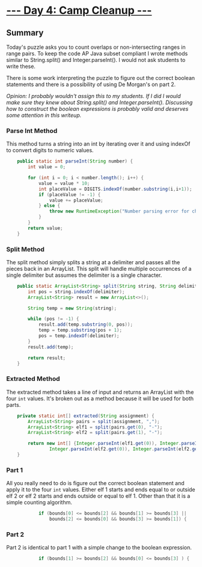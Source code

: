 # [--- Day 4: Camp Cleanup ---](https://adventofcode.com/2022/day/4)

## Summary

Today's puzzle asks you to count overlaps or non-intersecting ranges in range pairs. To keep the code AP Java subset compliant I wrote methods similar to String.split() and Integer.parseInt(). I would not ask students to write these.

There is some work interpreting the puzzle to figure out the correct boolean statements and there is a possibility of using De Morgan's on part 2.

_Opinion: I probably wouldn't assign this to my students. If I did I would make sure they knew about String.split() and Integer.parseInt(). Discussing how to construct the boolean expressions is probably valid and deserves some attention in this writeup._

### Parse Int Method
This method turns a string into an int by iterating over it and using indexOf to convert digits to numeric values.
```java
    public static int parseInt(String number) {
        int value = 0;

        for (int i = 0; i < number.length(); i++) {
            value = value * 10;
            int placeValue = DIGITS.indexOf(number.substring(i,i+1));
            if (placeValue != -1) {
                value += placeValue;
            } else {
                throw new RuntimeException("Number parsing error for character " + i + " of " + number + ".");
            }
        }
        return value;
    }
```
### Split Method
The split method simply splits a string at a delimiter and passes all the pieces back in an ArrayList. This split will handle multiple occurrences of a single delimiter but assumes the delimiter is a single character.

```java
    public static ArrayList<String> split(String string, String delimiter) {
        int pos = string.indexOf(delimiter);
        ArrayList<String> result = new ArrayList<>();

        String temp = new String(string);

        while (pos != -1) {
            result.add(temp.substring(0, pos));
            temp = temp.substring(pos + 1);
            pos = temp.indexOf(delimiter);
        }
        result.add(temp);

        return result;
    }
```
### Extracted Method
The extracted method takes a line of input and returns an ArrayList with the four `int` values. It's broken out as a method because it will be used for both parts.
```java
    private static int[] extracted(String assignment) {
        ArrayList<String> pairs = split(assignment, ",");
        ArrayList<String> elf1 = split(pairs.get(0), "-");
        ArrayList<String> elf2 = split(pairs.get(1), "-");

        return new int[] {Integer.parseInt(elf1.get(0)), Integer.parseInt(elf1.get(1)),
                Integer.parseInt(elf2.get(0)), Integer.parseInt(elf2.get(1))};
    }
```

### Part 1
All you really need to do is figure out the correct boolean statement and apply it to the four `int` values. Either elf 1 starts and ends equal to or outside elf 2 or elf 2 starts and ends outside or equal to elf 1. Other than that it is a simple counting algorithm.
```java
            if (bounds[0] <= bounds[2] && bounds[1] >= bounds[3] ||
                bounds[2] <= bounds[0] && bounds[3] >= bounds[1]) {
```

### Part 2 
Part 2 is identical to part 1 with a simple change to the boolean expression.
```java
            if (bounds[1] >= bounds[2] && bounds[0] <= bounds[3] ) {
```